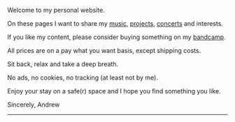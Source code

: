 
Welcome to my personal website.

On these pages I want to share my [music](music.md), [projects](projects.md), [concerts](concerts.md) and interests.

If you like my content, please consider buying something on my [bandcamp](https://macro31.bandcamp.com).

All prices are on a pay what you want basis, except shipping costs.


Sit back, relax and take a deep breath.

No ads, no cookies, no tracking (at least not by me).

Enjoy your stay on a safe(r) space and I hope you find something you like.

Sincerely,
Andrew

* * *
